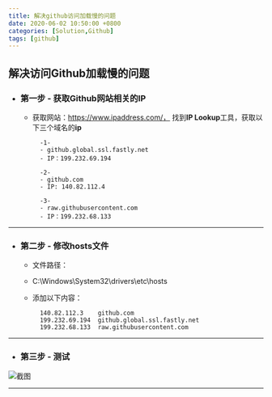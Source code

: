 ```yaml
---
title: 解决github访问加载慢的问题
date: 2020-06-02 10:50:00 +0800
categories: [Solution,Github]
tags: [github]
---
```




## **解决访问Github加载慢的问题**
  

 - ### 第一步 - 获取Github网站相关的IP
    - 获取网站：https://www.ipaddress.com/，
    找到**IP Lookup**工具，获取以下三个域名的**ip**
            
            -1- 
            - github.global.ssl.fastly.net
            - IP：199.232.69.194

            -2-
            - github.com
            - IP: 140.82.112.4

            -3-
            - raw.githubusercontent.com
            - IP：199.232.68.133

---
  
- ### 第二步 - 修改hosts文件
    - 文件路径：
    - C:\Windows\System32\drivers\etc\hosts
    - 添加以下内容： 

            140.82.112.3    github.com
            199.232.69.194  github.global.ssl.fastly.net
            199.232.68.133  raw.githubusercontent.com
   
---
  
- ### 第三步 - 测试
![截图](https://github.com/S3ner/S3ner.github.io/blob/master/images/jietu_hosts_20200713181107.jpg?raw=true)

---
